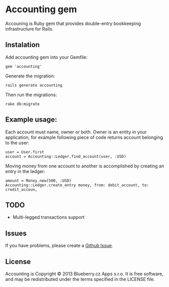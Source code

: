 # Accounting gem

Accouning is Ruby gem that provides double-entry bookkeeping infrastructure 
for Rails.

## Instalation

Add accounting gem into your Gemfile:

    gem 'accounting'

Generate the migration:

    rails generate accounting

Then run the migrations:

    rake db:migrate

## Example usage:

Each account must name, owner or both. Owner is an entity in your application, 
for example following piece of code returns account belonging to the user:

    user = User.first
    account = Accounting::Ledger.find_account(user, :USD)

Moving money from one account to another is accomplished by creating an entry
in the ledger:

    amount = Money.new(500, :USD)
    Accounting::Ledger.create_entry money, from: debit_account, to: credit_accoun,

## TODO

* Multi-legged transactions support


## Issues

If you have problems, please create a
[Github Issue](https://github.com/blueberryapps/accounting/issues).

## License

Accounting is Copyright © 2013 Blueberry.cz Apps s.r.o. It is free software, 
and may be redistributed under the terms specified in the LICENSE file.
